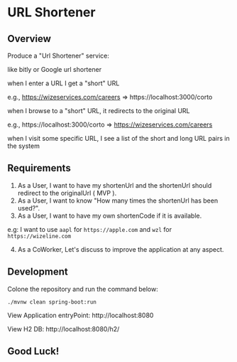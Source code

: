 # URL Shortener

## Overview
Produce a "Url Shortener" service:

like bitly or Google url shortener

when I enter a URL I get a "short" URL

e.g., https://wizeservices.com/careers ⇒ https://localhost:3000/corto

when I browse to a "short" URL, it redirects to the original URL

e.g., https://localhost:3000/corto ⇒ https://wizeservices.com/careers

when I visit some specific URL, I see a list of the short and long URL pairs in the system

## Requirements

1. As a User, I want to have my shortenUrl and the shortenUrl should redirect to the originalUrl ( MVP ).
2. As a User, I want to know "How many times the shortenUrl has been used?".
3. As a User, I want to have my own shortenCode if it is available.

e.g: 
I want to use `aapl` for `https://apple.com` and `wzl` for `https://wizeline.com`

4. As a CoWorker, Let's discuss to improve the application at any aspect.


## Development

Colone the repository and run the command below:

`./mvnw clean spring-boot:run`

View Application entryPoint: http://localhost:8080

View H2 DB: http://localhost:8080/h2/


## Good Luck!





